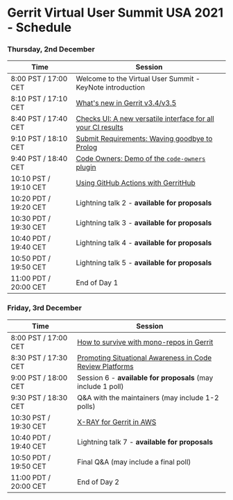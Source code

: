 # Gerrit Virtual User Summit USA 2021 - Schedule

### Thursday, 2nd December

| Time                  | Session                                                                                 |
|-----------------------|-----------------------------------------------------------------------------------------|
|  8:00 PST / 17:00 CET | Welcome to the Virtual User Summit - KeyNote introduction                               |
|  8:10 PST / 17:10 CET | [What's new in Gerrit v3.4/v3.5](sessions/gerrit-3.4-3.5.md)                            |
|  8:40 PST / 17:40 CET | [Checks UI: A new versatile interface for all your CI results](sessions/checks-ui.md)   |
|  9:10 PST / 18:10 CET | [Submit Requirements: Waving goodbye to Prolog](sessions/submit-requirements.md)        |
|  9:40 PST / 18:40 CET | [Code Owners: Demo of the `code-owners` plugin](sessions/code-owners.md)                |
| 10:10 PST / 19:10 CET | [Using GitHub Actions with GerritHub](lightning-talks/gerrithub-and-github-actions.md)  |
| 10:20 PDT / 19:20 CET | Lightning talk 2 - __available for proposals__                                          |
| 10:30 PDT / 19:30 CET | Lightning talk 3 - __available for proposals__                                          |
| 10:40 PDT / 19:40 CET | Lightning talk 4 - __available for proposals__                                          |
| 10:50 PDT / 19:50 CET | Lightning talk 5 - __available for proposals__                                          |
| 11:00 PDT / 20:00 CET | End of Day 1                                                                            |

### Friday, 3rd December

| Time                  | Session                                                                                 |
|-----------------------|-----------------------------------------------------------------------------------------|
|  8:00 PST / 17:00 CET | [How to survive with mono-repos in Gerrit](sessions/mono-repo-with-gerrit.md)           |
|  8:30 PST / 17:30 CET | [Promoting Situational Awareness in Code Review Platforms](sessions/promoting-situational-awareness-in-code-review.md) |
|  9:00 PST / 18:00 CET | Session 6 - __available for proposals__ (may include 1 poll)                            |
|  9:30 PST / 18:30 CET | Q&A with the maintainers (may include 1-2 polls)                                        |
| 10:30 PST / 19:30 CET | [X-RAY for Gerrit in AWS](lightning-talks/xray-for-gerrit-in-aws.md)                    |
| 10:40 PDT / 19:40 CET | Lightning talk 7 - __available for proposals__                                          |
| 10:50 PDT / 19:50 CET | Final Q&A  (may include a final poll)                                                   |
| 11:00 PDT / 20:00 CET | End of Day 2                                                                            |
